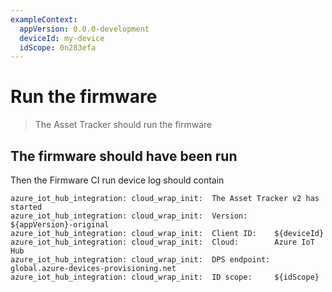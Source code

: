 ```yaml
---
exampleContext:
  appVersion: 0.0.0-development
  deviceId: my-device
  idScope: 0n283efa
---
```


# Run the firmware

> The Asset Tracker should run the firmware

## The firmware should have been run

Then the Firmware CI run device log should contain

```
azure_iot_hub_integration: cloud_wrap_init:  The Asset Tracker v2 has started
azure_iot_hub_integration: cloud_wrap_init:  Version:      ${appVersion}-original
azure_iot_hub_integration: cloud_wrap_init:  Client ID:    ${deviceId}
azure_iot_hub_integration: cloud_wrap_init:  Cloud:        Azure IoT Hub
azure_iot_hub_integration: cloud_wrap_init:  DPS endpoint: global.azure-devices-provisioning.net
azure_iot_hub_integration: cloud_wrap_init:  ID scope:     ${idScope}
```
